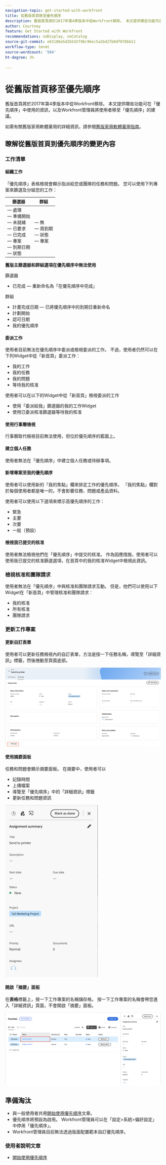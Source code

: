 ```yaml
---
navigation-topic: get-started-with-workfront
title: 從舊版首頁移至優先順序
description: 舊版首頁將於2017年第4季版本中從Workfront移除。 本文提供哪些功能可在「優先順序」中使用的資訊，以及Workfront管理員將使用者移至「優先順序」的建議。
author: Courtney
feature: Get Started with Workfront
recommendations: noDisplay, noCatalog
source-git-commit: e63180a5d2b542f98c96ec5a2bd2fb0df078bb11
workflow-type: tm+mt
source-wordcount: '564'
ht-degree: 3%

---
```



# 從舊版首頁移至優先順序

舊版首頁將於2017年第4季版本中從Workfront移除。 本文提供哪些功能可在「優先順序」中使用的資訊，以及Workfront管理員將使用者移至「優先順序」的建議。

如需有關舊版家用軟體棄用的詳細資訊，請參閱[舊版家用軟體棄用指南](/help/quicksilver/product-announcements/announcements/legacy-home-deprecation.md)。

## 瞭解從舊版首頁到優先順序的變更內容

### 工作清單

#### 組織工作

「優先順序」表格檢視會顯示指派給您或團隊的任務和問題。 您可以使用下列專案來篩選及分組您的工作：

| **篩選器** | **群組** |
|------------|-----------|
|  — 處理<br> — 準備開始<br> — 未就緒<br> — 已要求<br> — 已完成<br> — 專案<br> — 到期日期<br> — 狀態 |  — 無<br> — 周到期<br> — 狀態<br> — 專案 |


**舊版主篩選器和群組選項在優先順序中無法使用**

篩選器

* 已完成 — 重新命名為「在優先順序中完成」

群組

* 計畫完成日期 — 已將優先順序中的到期日重新命名
* 計劃開始
* 認可日期
* 我的優先順序

#### 委派工作

使用者目前無法在優先順序中委派或檢視委派的工作。 不過，使用者仍然可以在下列Widget中從「新首頁」委派工作：

* 我的工作
* 我的任務
* 我的問題
* 等待我的核准

使用者可以在以下的Widget中從「新首頁」檢視委派的工作

* 使用「委派給我」篩選器的我的工作Widget
* 使用已委派核准篩選器等待我的核准

#### 使用行事曆檢視

行事曆取代檢視目前無法使用，但位於優先順序的藍圖上。

#### 建立個人任務

使用者無法在「優先順序」中建立個人任務或待辦事項。

#### 新增專案至我的優先順序

使用者可以使用新的「我的焦點」欄來排定工作的優先順序。 「我的焦點」欄對於每個使用者都是唯一的，不會影響任務、問題或產品資料。

使用者可以使用以下選項來標示高優先順序的工作：

* 緊急
* 主要
* 次要
* 一般（預設）

#### 檢視我已提交的核准

使用者無法檢視他們在「優先順序」中提交的核准。 作為因應措施，使用者可以使用我已提交的核准篩選選項，在首頁中的我的核准Widget中檢視此資訊。

### 檢視核准和團隊請求

使用者無法在「優先順序」中與核准和團隊請求互動。 但是，他們可以使用以下Widget在「新首頁」中管理核准和團隊請求：

* 我的核准
* 所有核准
* 團隊請求

### 更新工作專案

#### 更新自訂表單

使用者可以更新任務檢視內的自訂表單，方法是按一下任務名稱，導覽至「詳細資訊」標籤，然後捲動至頁面底部。

![](assets/custom-form-priorities.png)

#### 使用摘要面板

任務和問題會顯示摘要面板。 在摘要中，使用者可以

* 記錄時間
* 上傳檔案
* 導覽至「優先順序」中的「詳細資訊」標籤
* 更新任務和問題資訊

![](assets/assignments-summary.png)

<!--Can admins customize this? It looks different from the task/issue summary in other areas. -->

#### 開啟「摘要」面板

在&#x200B;**表格**&#x200B;標籤上，按一下工作專案的名稱儲存格。 按一下工作專案的名稱會帶您進入「詳細資訊」頁面，不會開啟「摘要」面板。

![](assets/open-summary-priorities.png)


## 準備淘汰

* 與一般使用者共用[開始使用優先順序](/help/quicksilver/workfront-basics/priorities/get-started-with-priorities.md)文章。
* 優先順序將預設為啟用。 Workfront管理員可以在「設定>系統>偏好設定」中停用「優先順序」。
* Workfront管理員目前無法透過版面配置範本自訂優先順序。

### 使用者說明文章

* [開始使用優先順序](/help/quicksilver/workfront-basics/priorities/get-started-with-priorities.md)